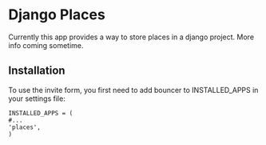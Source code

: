 Django Places
=============

Currently this app provides a way to store places in a django project. More info coming sometime.

Installation
------------

To use the invite form, you first need to add bouncer to INSTALLED_APPS in your settings file:

    INSTALLED_APPS = (
    #...
    'places',
    )

